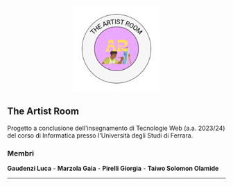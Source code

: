 <p align="center">
  <img src="public/images/the-artist-room-logo.png" width="200" height="200"/>
</p>

## The Artist Room

Progetto a conclusione dell'insegnamento di Tecnologie Web (a.a. 2023/24) del corso di Informatica presso l'Università degli Studi di Ferrara.

<h3>Membri</h3>
<strong>Gaudenzi Luca</strong> - <strong>Marzola Gaia</strong> - <strong>Pirelli Giorgia</strong> - <strong>Taiwo Solomon Olamide</strong>
<hr>
